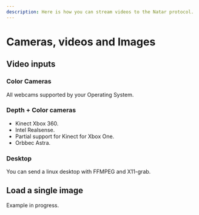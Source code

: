 ```yaml
---
description: Here is how you can stream videos to the Natar protocol.
---
```


# Cameras, videos and Images

## Video inputs 

### Color Cameras 

All webcams supported by your Operating System.

### Depth + Color cameras 

* Kinect Xbox 360.
* Intel Realsense.
* Partial support for Kinect for Xbox One.
* Orbbec Astra.

### Desktop 

You can send a linux desktop with FFMPEG and X11-grab. 

## Load a single image

Example in progress. 

